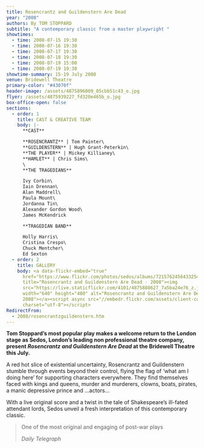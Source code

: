 ```yaml
---
title: Rosencrantz and Guildenstern Are Dead
year: "2008"
authors: By TOM STOPPARD
subtitle: "A contemporary classic from a master playwright "
showtimes:
  - time: 2008-07-15 19:30
  - time: 2008-07-16 19:30
  - time: 2008-07-17 19:30
  - time: 2008-07-18 19:30
  - time: 2008-07-19 15:00
  - time: 2008-07-19 19:30
showtime-summary: 15-19 July 2008
venue: Bridewell Theatre
primary-color: "#43070f"
header-image: /assets/4875896009_05cbb51c43_o.jpg
flyer: /assets/4875939227_fd320e465b_o.jpg
box-office-open: false
sections:
  - order: 1
    title: CAST & CREATIVE TEAM
    body: |-
      **CAST**

      **ROSENCRANTZ** | Tom Painter\
      **GUILDENSTERN** | Hugh Grant-Peterkin\
      **THE PLAYER** | Mickey Killianey\
      **HAMLET** | Chris Sims\
      \
      **THE TRAGEDIANS**

      Ivy Corbin\
      Iain Drennan\
      Alan Maddrell\
      Paula Mount\
      Jordanna Tin\
      Alexander Gordon Wood\
      James McKendrick

      **TRAGEDIAN BAND**

      Holly Harris\
      Cristina Crespo\
      Chuck Mentcher\
      Ed Sexton
  - order: 2
    title: GALLERY
    body: <a data-flickr-embed="true"
      href="https://www.flickr.com/photos/sedos/albums/72157624564332543"
      title="Rosencrantz and Guildenstern Are Dead - 2008"><img
      src="https://live.staticflickr.com/4101/4875888627_7a5ba24e76_z.jpg"
      width="640" height="480" alt="Rosencrantz and Guildenstern Are Dead -
      2008"></a><script async src="//embedr.flickr.com/assets/client-code.js"
      charset="utf-8"></script>
RedirectFrom:
  - 2008/rosencrantzguildenstern.htm
---
```

**Tom Stoppard’s most popular play makes a welcome return to the London stage as Sedos, London’s leading non professional theatre company, present *Rosencrantz and Guildenstern Are Dead* at the Bridewell Theatre this July.**

A red hot slice of existential uncertainty, Rosencrantz and Guildenstern stumble through events beyond their control, flying the flag of ‘what am I doing here’ for supporting characters everywhere. They find themselves faced with kings and queens, murder and murderers, clowns, boats, pirates, a manic depressive prince and …actors…

With a live original score and a twist in the tale of Shakespeare’s ill-fated attendant lords, Sedos unveil a fresh interpretation of this contemporary classic.

>One of the most original and engaging of post-war plays
><footer><cite>Daily Telegraph</cite></footer>
